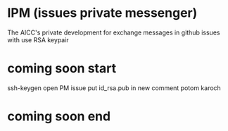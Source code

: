 # IPM (issues private messenger)
The AICC's private development for exchange messages in github issues with use RSA keypair

# coming soon start
ssh-keygen
open PM issue
put id_rsa.pub in new comment
potom karoch
# coming soon end